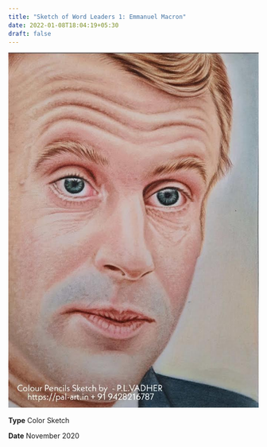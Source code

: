 ```yaml
---
title: "Sketch of Word Leaders 1: Emmanuel Macron"
date: 2022-01-08T18:04:19+05:30
draft: false
---
```


![macron](macron.jpg)

**Type** Color Sketch

**Date** November 2020